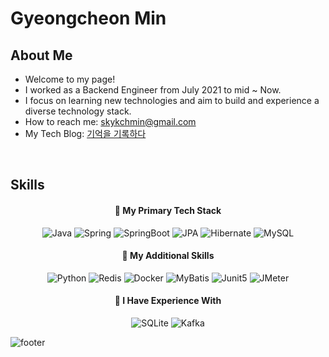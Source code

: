 <!--
**skykchmin/skykchmin** is a ✨ _special_ ✨ repository because its `README.md` (this file) appears on your GitHub profile.

Here are some ideas to get you started:

- 🔭 I’m currently working on ...
- 🌱 I’m currently learning ...
- 👯 I’m looking to collaborate on ...
- 🤔 I’m looking for help with ...
- 💬 Ask me about ...
- 📫 How to reach me: ...
- 😄 Pronouns: ...
- ⚡ Fun fact: ...
-->

# Gyeongcheon Min

## About Me

- Welcome to my page! 
- I worked as a Backend Engineer from July 2021 to mid ~ Now. 
- I focus on learning new technologies and aim to build and experience a diverse technology stack.
- How to reach me: skykchmin@gmail.com
- My Tech Blog: [기억을 기록하다](https://cheony-y.tistory.com/)

<br>
<div align="center">

<!--
[![skykchmin GitHub stats](https://github-readme-stats.vercel.app/api?username=skykchmin&show_icons=true&count_private=true&theme=material-palenight)](https://github.com/skykchmin/github-readme-stats)
-->

</div>

## Skills

<div align="center">

#### 📍 My Primary Tech Stack

![Java](https://img.shields.io/badge/Java-437291?style=flat-square&logo=OpenJDK&logoColor=white) 
![Spring](https://img.shields.io/badge/Spring-6DB33F?style=flat-square&logo=spring&logoColor=white) 
![SpringBoot](https://img.shields.io/badge/SpringBoot-6DB33F?style=flat-square&logo=Spring&logoColor=white) 
![JPA](https://img.shields.io/badge/JPA-FF00F7?style=flat-square&logo=JPA&logoColor=white)
![Hibernate](https://img.shields.io/badge/hibernate-59666C?style=flat-square&logo=Hibernate&logoColor=white) 
![MySQL](https://img.shields.io/badge/MySQL-39477F?style=flat-square&logo=mysql&logoColor=white)

#### 📍 My Additional Skills

![Python](https://img.shields.io/badge/Python-3776AB?style=flat-square&logo=python&logoColor=white)
![Redis](https://img.shields.io/badge/Redis-DC382D.svg?&style=flat-square&logo=Redis&logoColor=white)
![Docker](https://img.shields.io/badge/Docker-2496ED?style=flat-square&logo=Docker&logoColor=white)
![MyBatis](https://img.shields.io/badge/MyBatis-FC8EAC?style=flat-square&logo=MyBatis&logoColor=white) 
![Junit5](https://img.shields.io/badge/JUnit5-25A162?style=flat-square&logo=JUnit5&logoColor=white)
![JMeter](https://img.shields.io/badge/JMeter-F88379?style=flat-square&logo=JMeter&logoColor=white)

#### 📍 I Have Experience With

![SQLite](https://img.shields.io/badge/SQLite-07405E?style=flat-square&logo=sqlite&logoColor=white) 
![Kafka](https://img.shields.io/badge/Kafka-231F20?style=flat-square&logo=apachekafka&logoColor=white)

</div>


![footer](https://capsule-render.vercel.app/api?type=waving&color=8A2BE2&height=100&section=footer)
